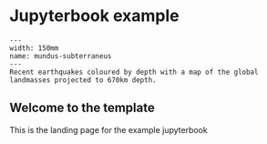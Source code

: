 # Jupyterbook example

```{figure} Figures/AuWorldEQ.jpg
---
width: 150mm
name: mundus-subterraneus
---
Recent earthquakes coloured by depth with a map of the global landmasses projected to 670km depth.
```

## Welcome to the template

This is the landing page for the example jupyterbook

